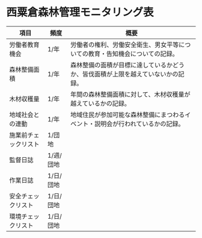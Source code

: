 # 西粟倉森林管理モニタリング表

|  項目  |  頻度  |  概要  |
| ---- | ---- | ---- |
|  労働者教育機会  |  1/年  |  労働者の権利、労働安全衛生、男女平等についての教育・告知機会についての記録。  |
|  森林整備面積  |  1/年  |  森林整備の面積が目標に達しているかどうか、皆伐面積が上限を越えていないかの記録。  |
|  木材収穫量  |  1/年  |  年間の森林整備面積に対して、木材収穫量が越えているかの記録。  |
|  地域社会との連動  |  1/年  |  地域住民が参加可能な森林整備にまつわるイベント・説明会が行われているかの記録。  |
|  施業前チェックリスト  |  1/団地  |    |
|  監督日誌  |  1/週/団地  |    |
|  作業日誌  |  1/日/団地  |    |
|  安全チェックリスト  |  1/日/団地  |    |
|  環境チェックリスト  |  1/日/団地  |    |
